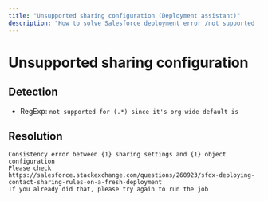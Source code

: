 ```yaml
---
title: "Unsupported sharing configuration (Deployment assistant)"
description: "How to solve Salesforce deployment error /not supported for (.*) since it's org wide default is/gm"
---
```

<!-- markdownlint-disable MD013 -->
# Unsupported sharing configuration

## Detection

- RegExp: `not supported for (.*) since it's org wide default is`

## Resolution

```shell
Consistency error between {1} sharing settings and {1} object configuration
Please check https://salesforce.stackexchange.com/questions/260923/sfdx-deploying-contact-sharing-rules-on-a-fresh-deployment
If you already did that, please try again to run the job
```
